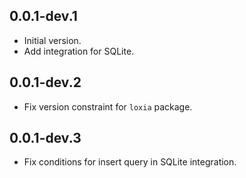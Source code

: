 ## 0.0.1-dev.1

- Initial version.
- Add integration for SQLite.

## 0.0.1-dev.2

- Fix version constraint for `loxia` package.

## 0.0.1-dev.3

- Fix conditions for insert query in SQLite integration.
